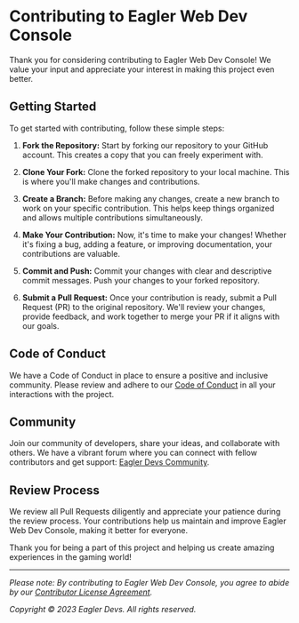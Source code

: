 # Contributing to Eagler Web Dev Console

Thank you for considering contributing to Eagler Web Dev Console! We value your input and appreciate your interest in making this project even better.

## Getting Started

To get started with contributing, follow these simple steps:

1. **Fork the Repository:** Start by forking our repository to your GitHub account. This creates a copy that you can freely experiment with.

2. **Clone Your Fork:** Clone the forked repository to your local machine. This is where you'll make changes and contributions.

3. **Create a Branch:** Before making any changes, create a new branch to work on your specific contribution. This helps keep things organized and allows multiple contributions simultaneously.

4. **Make Your Contribution:** Now, it's time to make your changes! Whether it's fixing a bug, adding a feature, or improving documentation, your contributions are valuable.

5. **Commit and Push:** Commit your changes with clear and descriptive commit messages. Push your changes to your forked repository.

6. **Submit a Pull Request:** Once your contribution is ready, submit a Pull Request (PR) to the original repository. We'll review your changes, provide feedback, and work together to merge your PR if it aligns with our goals.

## Code of Conduct

We have a Code of Conduct in place to ensure a positive and inclusive community. Please review and adhere to our [Code of Conduct](CODE_OF_CONDUCT.md) in all your interactions with the project.

## Community

Join our community of developers, share your ideas, and collaborate with others. We have a vibrant forum where you can connect with fellow contributors and get support: [Eagler Devs Community](https://community.eaglerdevs.com).

## Review Process

We review all Pull Requests diligently and appreciate your patience during the review process. Your contributions help us maintain and improve Eagler Web Dev Console, making it better for everyone.

Thank you for being a part of this project and helping us create amazing experiences in the gaming world!

---

*Please note: By contributing to Eagler Web Dev Console, you agree to abide by our [Contributor License Agreement](CLA.md).*

*Copyright © 2023 Eagler Devs. All rights reserved.*
